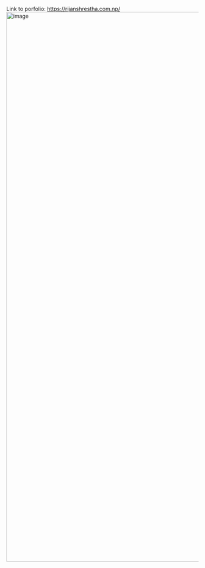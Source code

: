 Link to porfolio: https://rijanshrestha.com.np/
<img width="1440" alt="image" src="https://user-images.githubusercontent.com/83498102/228118733-25df3bec-721a-4b2d-8b39-ac054c5e0dac.png">
